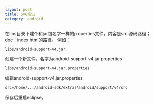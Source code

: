 ```yaml
---
layout: post
title: SVG笔记
category: android
---
```


在libs目录下建个和jar包名字一样的properties文件，内容是src:源码路径；doc：index.html的路径。
例如：

    libs/android-support-v4.jar

创建一个新文件，名字为android-support-v4.jar.properties

    libs/android-support-v4.jar.properties

编辑android-support-v4.jar.properties

    src=/home/.../android-sdk/extras/android/support/v4/src

保存后重启eclipse。